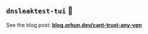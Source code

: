 ## `dnsleaktest-tui` 📡

See the blog post: [**blog.orhun.dev/cant-trust-any-vpn**](https://blog.orhun.dev/cant-trust-any-vpn/)
